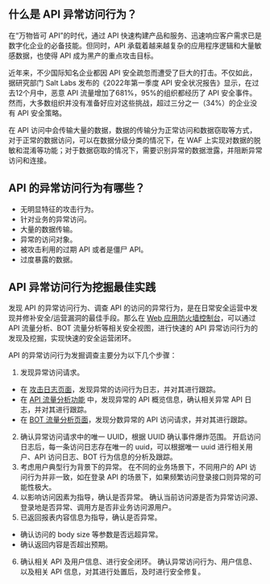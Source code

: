 ## 什么是 API 异常访问行为？
在“万物皆可 API”的时代，通过 API 快速构建产品和服务、迅速响应客户需求已是数字化企业的必备技能。但同时，API 承载着越来越复杂的应用程序逻辑和大量敏感数据，也使得 API 成为黑产的重点攻击目标。

近年来，不少国际知名企业都因 API 安全疏忽而遭受了巨大的打击。不仅如此，据研究部门 Salt Labs 发布的《2022年第一季度 API 安全状况报告》显示，在过去12个月中，恶意 API 流量增加了681%，95%的组织都经历了 API 安全事件。然而，大多数组织并没有准备好应对这些挑战，超过三分之一（34%）的企业没有 API 安全策略。

在 API 访问中会传输大量的数据，数据的传输分为正常访问和数据窃取等方式，对于正常的数据访问，可以在数据分级分类的情况下，在 WAF 上实现对数据的脱敏和混淆等功能；对于数据窃取的情况下，需要识别异常的数据泄露，并阻断异常访问和连接。

## API 的异常访问行为有哪些？
- 无明显特征的攻击行为。
- 针对业务的异常访问。
- 大量的数据传输。
- 异常的访问对象。
- 被攻击利用的过期 API 或者是僵尸 API。
- 过度暴露的数据。


 ## API 异常访问行为挖掘最佳实践
发现 API 的异常访问行为、调查 API 的访问的异常行为，是在日常安全运营中发现并修补安全/运营漏洞的最佳手段。那么在 [Web 应用防火墙控制台](https://console.cloud.tencent.com/guanjia/tea-overview)，可以通过 API 流量分析、BOT 流量分析等相关安全视图，进行快速的 API 异常访问行为的发现及挖掘，实现快速的安全运营闭环。

API 的异常访问行为发掘调查主要分为以下几个步骤：

1. 发现异常访问请求。
  - 在 [攻击日志页面](https://console.cloud.tencent.com/guanjia/tea-attacklog)，发现异常的访问行为日志，并对其进行跟踪。
  - 在 [API 流量分析功能](https://console.cloud.tencent.com/guanjia/tea-apianalysis) 中，发现异常的 API 概览信息，确认相关异常 API 日志，并对其进行跟踪。
  - 在 [BOT 流量分析页面](https://console.cloud.tencent.com/guanjia/tea-flowanalysis)，发现分数异常的 API 访问请求，并对其进行跟踪。
2. 确认异常访问请求中的唯一 UUID，根据 UUID 确认事件爆炸范围。
  开启访问日志后，每一条访问日志存在唯一的 uuid，可以根据唯一 uuid 进行相关用户、API 访问日志、BOT 行为信息的分析及跟踪。
3. 考虑用户典型行为背景下的异常。
 在不同的业务场景下，不同用户的 API 访问行为并非一致，如在登录 API 的场景下，如果频繁访问登录接口则异常的可能性极大。
4. 以影响访问因素为指导，确认是否异常。
 确认当前访问源是否为异常访问源、登录地是否异常、调用方是否非业务访问源用户。
5. 已返回报表内容信息为指导，确认是否异常。
  - 确认访问的 body size 等参数是否远超异常。
  - 确认返回内容是否超出预期。
6. 确认相关 API 及用户信息、进行安全闭环。
 确认异常访问行为、用户信息、以及相关 API 信息，对其进行处置后，及时进行安全修复。

